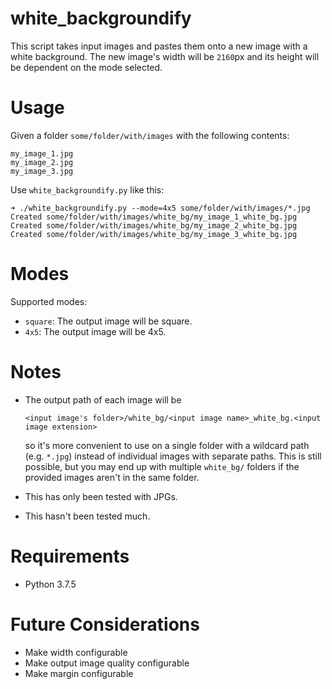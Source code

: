 # white_backgroundify

This script takes input images and pastes them onto a new image with a white background. The new image's width will be `2160`px and its height will be dependent on the mode selected.

# Usage

Given a folder `some/folder/with/images` with the following contents:
```
my_image_1.jpg
my_image_2.jpg
my_image_3.jpg
```
Use `white_backgroundify.py` like this:
```
➜ ./white_backgroundify.py --mode=4x5 some/folder/with/images/*.jpg
Created some/folder/with/images/white_bg/my_image_1_white_bg.jpg
Created some/folder/with/images/white_bg/my_image_2_white_bg.jpg
Created some/folder/with/images/white_bg/my_image_3_white_bg.jpg

```

# Modes

Supported modes:
* `square`: The output image will be square.
* `4x5`: The output image will be 4x5.

# Notes

* The output path of each image will be

  ```
  <input image's folder>/white_bg/<input image name>_white_bg.<input image extension>
  ```

  so it's more convenient to use on a single folder with a wildcard path (e.g. `*.jpg`) instead of individual images with separate paths. This is still possible, but you may end up with multiple  `white_bg/` folders if the provided images aren't in the same folder.

* This has only been tested with JPGs. 

* This hasn't been tested much.

# Requirements

* Python 3.7.5

# Future Considerations

* Make width configurable
* Make output image quality configurable
* Make margin configurable

